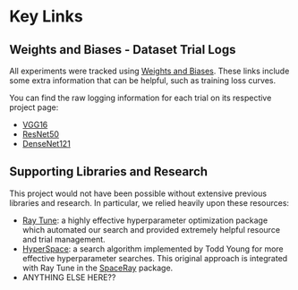 # Key Links

## Weights and Biases - Dataset Trial Logs
All experiments were tracked using [Weights and Biases](https://wandb.ai/). These
links include some extra information that can be helpful, such as training loss curves.

You can find the raw logging information for each trial on its respective project page:
- [VGG16](https://wandb.ai/mzvyagin/vgg_cifar10_lambda_comparison?workspace=user-mzvyagin)
- [ResNet50](https://wandb.ai/mzvyagin/resnet_cifar10_lambda_comparison?workspace=user-mzvyagin)
- [DenseNet121](https://wandb.ai/mzvyagin/densenet_cifar10_lambda_comparison?workspace=user-mzvyagin)

## Supporting Libraries and Research
This project would not have been possible without extensive previous libraries and research. 
In particular, we relied heavily upon these resources:
- [Ray Tune](https://docs.ray.io/en/latest/tune/index.html): a highly effective 
hyperparameter optimization package which automated our search and provided
  extremely helpful resource and trial management.
- [HyperSpace](https://hyperspace.readthedocs.io/en/latest/): a search algorithm
  implemented by Todd Young for more effective hyperparameter searches. This 
  original approach is integrated with Ray Tune in the 
  [SpaceRay](https://github.com/maxzvyagin/spaceray) package.
- ANYTHING ELSE HERE??